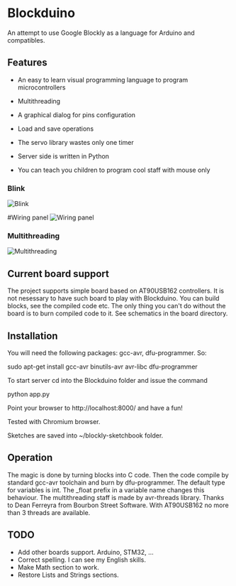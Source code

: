 Blockduino
==========

An attempt to use Google Blockly as a language for Arduino and compatibles.

Features
--------

* An easy to learn visual programming language to program microcontrollers

* Multithreading
* A graphical dialog for pins configuration 
* Load and save operations
* The servo library wastes only one timer
* Server side is written in Python
* You can teach you children to program cool staff with mouse only

### Blink
![Blink](https://raw.github.com/admitrievsky/blockduino/master/README.md.images/blink.png)

#Wiring panel
![Wiring panel](https://raw.github.com/admitrievsky/blockduino/master/README.md.images/blockduino.png)

### Multithreading
![Multithreading](https://raw.github.com/admitrievsky/blockduino/master/README.md.images/mt.png)

Current board support
----------------------

The project supports simple board based on AT90USB162 controllers. It is not nesessary to have such board to play with Blockduino. You can build blocks, see the compiled code etc. The only thing you can't do without the board is to burn compiled code to it. See schematics in the board directory.

Installation
------------

You will need the following packages: gcc-avr, dfu-programmer. So:

 sudo apt-get install gcc-avr binutils-avr avr-libc dfu-programmer

To start server cd into the Blockduino folder and issue the command

 python app.py

Point your browser to http://localhost:8000/ and have a fun!

Tested with Chromium browser.

Sketches are saved into ~/blockly-sketchbook folder.

Operation
---------

The magic is done by turning blocks into C code. Then the code compile by standard gcc-avr toolchain and burn by dfu-programmer.
The default type for variables is int. The _float prefix in a variable name changes this behaviour.
The multithreading staff is made by avr-threads library. Thanks to Dean Ferreyra from Bourbon Street Software. With AT90USB162 no more than 3 threads are available.

TODO
----

* Add other boards support. Arduino, STM32, ...
* Correct spelling. I can see my English skills.
* Make Math section to work.
* Restore Lists and Strings sections.